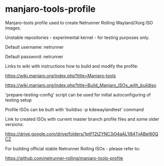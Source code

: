 # manjaro-tools-profile
Manjaro-tools profile used to create Netrunner Rolling Wayland/Xorg ISO images.

Unstable repositories - experimental kernel - for testing purposes only.

Default username: netrunner

Default password: netrunner

Links to wiki with instructions how to build and modify the profile:

https://wiki.manjaro.org/index.php?title=Manjaro-tools

https://wiki.manjaro.org/index.php?title=Build_Manjaro_ISOs_with_buildiso

'prepare-testing-config' script can be used for initial autoconfiguring of testing setup

Profile ISOs can be built with 'buildiso -p kdewaylandtest' command

Link to created ISOs with current master branch profile files and some older versions: 

https://drive.google.com/drive/folders/1ptFf2tZYNC3i04aAL1l84TyABeI60QCZ

For building official stable Netrunner Rolling ISOs - please refer to:

https://github.com/netrunner-rolling/manjaro-tools-profile
